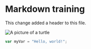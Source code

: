 # Markdown training

This change added a header to this file.

![A picture of a turtle](https://cdn.britannica.com/66/195966-138-F9E7A828/facts-turtles.jpg?w=800&h=450&c=crop)

```javascript
var myVar = "Hello, world!";
```
